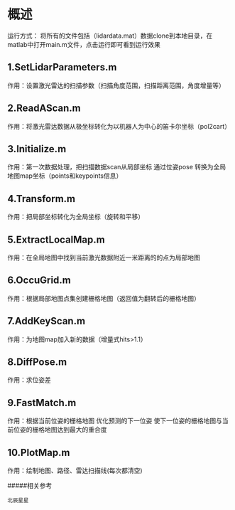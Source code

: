 # 概述
运行方式：
     将所有的文件包括（lidardata.mat）数据clone到本地目录，在matlab中打开main.m文件，点击运行即可看到运行效果

## 1.SetLidarParameters.m
作用：设置激光雷达的扫描参数（扫描角度范围，扫描距离范围，角度增量等）
## 2.ReadAScan.m
作用：将激光雷达数据从极坐标转化为以机器人为中心的笛卡尔坐标（pol2cart）
## 3.Initialize.m
作用：第一次数据处理，把扫描数据scan从局部坐标 通过位姿pose 转换为全局地图map坐标（points和keypoints信息）
## 4.Transform.m
作用：把局部坐标转化为全局坐标（旋转和平移）
## 5.ExtractLocalMap.m
作用：在全局地图中找到当前激光数据附近一米距离的的点为局部地图
## 6.OccuGrid.m   
作用：根据局部地图点集创建栅格地图（返回值为翻转后的栅格地图）
## 7.AddKeyScan.m
作用：为地图map加入新的数据（增量式hits>1.1）
## 8.DiffPose.m
作用：求位姿差
## 9.FastMatch.m
作用：根据当前位姿的栅格地图 优化预测的下一位姿 使下一位姿的栅格地图与当前位姿的栅格地图达到最大的重合度
## 10.PlotMap.m
作用：绘制地图、路径、雷达扫描线(每次都清空)



#####相关参考
```
北辰星星
```